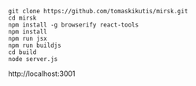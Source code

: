 ```
git clone https://github.com/tomaskikutis/mirsk.git
cd mirsk
npm install -g browserify react-tools
npm install
npm run jsx
npm run buildjs
cd build
node server.js
```
http://localhost:3001
